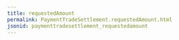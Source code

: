 ```yaml
---
title: requestedAmount
permalink: PaymentTradeSettlement.requestedAmount.html
jsonid: paymenttradesettlement_requestedamount
---
```


